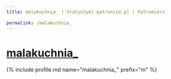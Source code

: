 ```yaml
---
title: malakuchnia_ | Statystyki patronite.pl | Patromierz

permalink: /malakuchnia_
---
```


# [malakuchnia_](https://patronite.pl/malakuchnia_)

{% include profile.md name="malakuchnia_" prefix="m" %}
